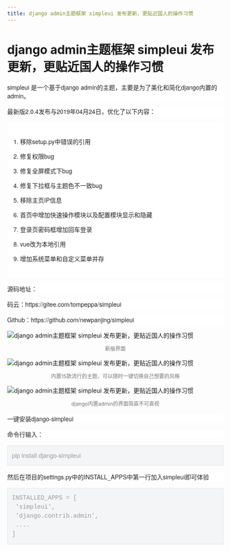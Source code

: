 ```yaml
---
title: django admin主题框架 simpleui 发布更新，更贴近国人的操作习惯
---
```


# django admin主题框架 simpleui 发布更新，更贴近国人的操作习惯

<p style="-webkit-tap-highlight-color: transparent; box-sizing: border-box; margin-top: 16px; margin-bottom: 16px; padding: 0px; color: rgb(34, 34, 34); font-family: &quot;PingFang SC&quot;, &quot;Hiragino Sans GB&quot;, &quot;Microsoft YaHei&quot;, &quot;WenQuanYi Micro Hei&quot;, &quot;Helvetica Neue&quot;, Arial, sans-serif; white-space: normal; background-color: rgb(255, 255, 255);">simpleui 是一个基于django admin的主题，主要是为了美化和简化django内置的admin。</p><p style="-webkit-tap-highlight-color: transparent; box-sizing: border-box; margin-top: 16px; margin-bottom: 16px; padding: 0px; color: rgb(34, 34, 34); font-family: &quot;PingFang SC&quot;, &quot;Hiragino Sans GB&quot;, &quot;Microsoft YaHei&quot;, &quot;WenQuanYi Micro Hei&quot;, &quot;Helvetica Neue&quot;, Arial, sans-serif; white-space: normal; background-color: rgb(255, 255, 255);">最新版2.0.4发布与2019年04月24日，优化了以下内容：</p><ol style="-webkit-tap-highlight-color: transparent; box-sizing: border-box; padding: 20px 30px; list-style-position: outside; list-style-image: initial; color: rgb(34, 34, 34); font-family: &quot;PingFang SC&quot;, &quot;Hiragino Sans GB&quot;, &quot;Microsoft YaHei&quot;, &quot;WenQuanYi Micro Hei&quot;, &quot;Helvetica Neue&quot;, Arial, sans-serif; white-space: normal; background-color: rgb(255, 255, 255);" class=" list-paddingleft-2"><li><p>移除setup.py中错误的引用</p></li><li><p>修复权限bug</p></li><li><p>修复全屏模式下bug</p></li><li><p>修复下拉框与主题色不一致bug</p></li><li><p>移除主页IP信息</p></li><li><p>首页中增加快速操作模块以及配置模块显示和隐藏</p></li><li><p>登录页密码框增加回车登录</p></li><li><p>vue改为本地引用</p></li><li><p>增加系统菜单和自定义菜单并存</p></li></ol><p style="-webkit-tap-highlight-color: transparent; box-sizing: border-box; margin-top: 16px; margin-bottom: 16px; padding: 0px; color: rgb(34, 34, 34); font-family: &quot;PingFang SC&quot;, &quot;Hiragino Sans GB&quot;, &quot;Microsoft YaHei&quot;, &quot;WenQuanYi Micro Hei&quot;, &quot;Helvetica Neue&quot;, Arial, sans-serif; white-space: normal; background-color: rgb(255, 255, 255);">源码地址：</p><p style="-webkit-tap-highlight-color: transparent; box-sizing: border-box; margin-top: 16px; margin-bottom: 16px; padding: 0px; color: rgb(34, 34, 34); font-family: &quot;PingFang SC&quot;, &quot;Hiragino Sans GB&quot;, &quot;Microsoft YaHei&quot;, &quot;WenQuanYi Micro Hei&quot;, &quot;Helvetica Neue&quot;, Arial, sans-serif; white-space: normal; background-color: rgb(255, 255, 255);">码云：https://gitee.com/tompeppa/simpleui</p><p style="-webkit-tap-highlight-color: transparent; box-sizing: border-box; margin-top: 16px; margin-bottom: 16px; padding: 0px; color: rgb(34, 34, 34); font-family: &quot;PingFang SC&quot;, &quot;Hiragino Sans GB&quot;, &quot;Microsoft YaHei&quot;, &quot;WenQuanYi Micro Hei&quot;, &quot;Helvetica Neue&quot;, Arial, sans-serif; white-space: normal; background-color: rgb(255, 255, 255);">Github：https://github.com/newpanjing/simpleui</p><p><img src="http://p1.pstatp.com/large/pgc-image/19042b8a7c2249448fcc9a9fa2a805b6" img_width="3320" img_height="1878" alt="django admin主题框架 simpleui 发布更新，更贴近国人的操作习惯" inline="0" style="-webkit-tap-highlight-color: transparent; box-sizing: border-box; border-style: none; max-width: 100%; display: block; margin: 10px auto;"/></p><p class="pgc-img-caption" style="-webkit-tap-highlight-color: transparent; box-sizing: border-box; margin-top: 0px; margin-bottom: 0px; padding: 0px; text-align: center; font-size: 12px; color: rgb(119, 119, 119); line-height: 16px;">新版界面</p><p><img src="http://p1.pstatp.com/large/pgc-image/dbc4b10562e34f83a3f2695ba4d34b50" img_width="3320" img_height="1878" alt="django admin主题框架 simpleui 发布更新，更贴近国人的操作习惯" inline="0" style="-webkit-tap-highlight-color: transparent; box-sizing: border-box; border-style: none; max-width: 100%; display: block; margin: 10px auto;"/></p><p class="pgc-img-caption" style="-webkit-tap-highlight-color: transparent; box-sizing: border-box; margin-top: 0px; margin-bottom: 0px; padding: 0px; text-align: center; font-size: 12px; color: rgb(119, 119, 119); line-height: 16px;">内置15款流行的主题，可以随时一键切换自己想要的风格</p><p><img src="http://p3.pstatp.com/large/pgc-image/9681c2da1fd445c597b04ce577cdc99a" img_width="3320" img_height="1878" alt="django admin主题框架 simpleui 发布更新，更贴近国人的操作习惯" inline="0" style="-webkit-tap-highlight-color: transparent; box-sizing: border-box; border-style: none; max-width: 100%; display: block; margin: 10px auto;"/></p><p class="pgc-img-caption" style="-webkit-tap-highlight-color: transparent; box-sizing: border-box; margin-top: 0px; margin-bottom: 0px; padding: 0px; text-align: center; font-size: 12px; color: rgb(119, 119, 119); line-height: 16px;">django内置admin的界面简直不可直视</p><p style="-webkit-tap-highlight-color: transparent; box-sizing: border-box; margin-top: 16px; margin-bottom: 16px; padding: 0px; color: rgb(34, 34, 34); font-family: &quot;PingFang SC&quot;, &quot;Hiragino Sans GB&quot;, &quot;Microsoft YaHei&quot;, &quot;WenQuanYi Micro Hei&quot;, &quot;Helvetica Neue&quot;, Arial, sans-serif; white-space: normal; background-color: rgb(255, 255, 255);">一键安装django-simpleui</p><p style="-webkit-tap-highlight-color: transparent; box-sizing: border-box; margin-top: 16px; margin-bottom: 16px; padding: 0px; color: rgb(34, 34, 34); font-family: &quot;PingFang SC&quot;, &quot;Hiragino Sans GB&quot;, &quot;Microsoft YaHei&quot;, &quot;WenQuanYi Micro Hei&quot;, &quot;Helvetica Neue&quot;, Arial, sans-serif; white-space: normal; background-color: rgb(255, 255, 255);">命令行输入：</p><blockquote style="-webkit-tap-highlight-color: transparent; box-sizing: border-box; margin: 1em 0px; padding: 12px 10px; position: relative; line-height: 1.5; color: rgb(153, 153, 153); background: rgb(244, 245, 246); border: 1px solid rgb(232, 232, 232); font-family: &quot;PingFang SC&quot;, &quot;Hiragino Sans GB&quot;, &quot;Microsoft YaHei&quot;, &quot;WenQuanYi Micro Hei&quot;, &quot;Helvetica Neue&quot;, Arial, sans-serif; white-space: normal;"><p style="-webkit-tap-highlight-color: transparent; box-sizing: border-box; margin-top: 0px; margin-bottom: 0px; padding: 0px;">pip install django-simpleui</p></blockquote><p style="-webkit-tap-highlight-color: transparent; box-sizing: border-box; margin-top: 16px; margin-bottom: 16px; padding: 0px; color: rgb(34, 34, 34); font-family: &quot;PingFang SC&quot;, &quot;Hiragino Sans GB&quot;, &quot;Microsoft YaHei&quot;, &quot;WenQuanYi Micro Hei&quot;, &quot;Helvetica Neue&quot;, Arial, sans-serif; white-space: normal; background-color: rgb(255, 255, 255);">然后在项目的settings.py中的INSTALL_APPS中第一行加入simpleui即可体验</p><pre style="-webkit-tap-highlight-color: transparent; box-sizing: border-box; font-family: Consolas, Menlo, Courier, monospace; white-space: pre-wrap; position: relative; line-height: 1.5; color: rgb(153, 153, 153); margin-top: 1em; margin-bottom: 1em; padding: 12px 10px; background-color: rgb(244, 245, 246); border: 1px solid rgb(232, 232, 232);">INSTALLED_APPS&nbsp;=&nbsp;[
&nbsp;&#39;simpleui&#39;,
&nbsp;&#39;django.contrib.admin&#39;,
&nbsp;....
]</pre><p><br/></p>


